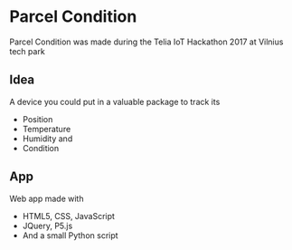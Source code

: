 # Parcel Condition
Parcel Condition was made during the Telia IoT Hackathon 2017 at Vilnius tech park
## Idea
A device you could put in a valuable package to track its
* Position 
* Temperature 
* Humidity and 
* Condition 
## App
Web app made with
* HTML5, CSS, JavaScript
* JQuery, P5.js
* And a small Python script

